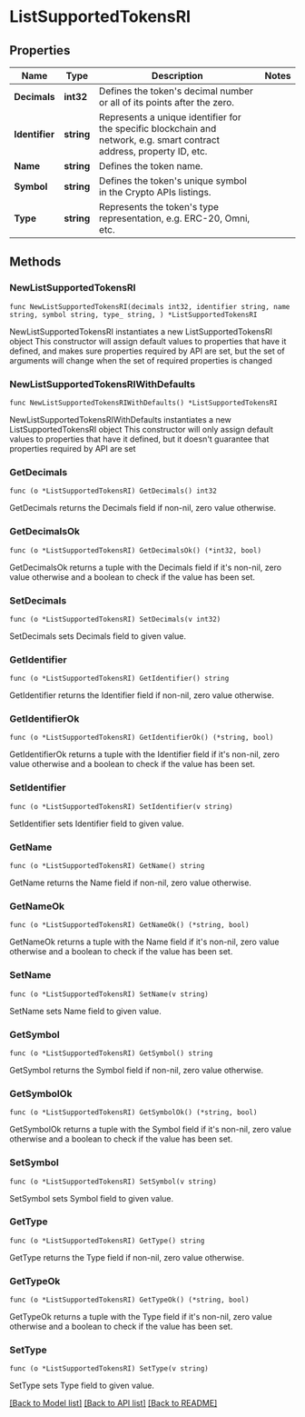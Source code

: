 # ListSupportedTokensRI

## Properties

Name | Type | Description | Notes
------------ | ------------- | ------------- | -------------
**Decimals** | **int32** | Defines the token&#39;s decimal number or all of its points after the zero. | 
**Identifier** | **string** | Represents a unique identifier for the specific blockchain and network, e.g. smart contract address, property ID, etc. | 
**Name** | **string** | Defines the token name. | 
**Symbol** | **string** | Defines the token&#39;s unique symbol in the Crypto APIs listings. | 
**Type** | **string** | Represents the token&#39;s type representation, e.g. ERC-20, Omni, etc. | 

## Methods

### NewListSupportedTokensRI

`func NewListSupportedTokensRI(decimals int32, identifier string, name string, symbol string, type_ string, ) *ListSupportedTokensRI`

NewListSupportedTokensRI instantiates a new ListSupportedTokensRI object
This constructor will assign default values to properties that have it defined,
and makes sure properties required by API are set, but the set of arguments
will change when the set of required properties is changed

### NewListSupportedTokensRIWithDefaults

`func NewListSupportedTokensRIWithDefaults() *ListSupportedTokensRI`

NewListSupportedTokensRIWithDefaults instantiates a new ListSupportedTokensRI object
This constructor will only assign default values to properties that have it defined,
but it doesn't guarantee that properties required by API are set

### GetDecimals

`func (o *ListSupportedTokensRI) GetDecimals() int32`

GetDecimals returns the Decimals field if non-nil, zero value otherwise.

### GetDecimalsOk

`func (o *ListSupportedTokensRI) GetDecimalsOk() (*int32, bool)`

GetDecimalsOk returns a tuple with the Decimals field if it's non-nil, zero value otherwise
and a boolean to check if the value has been set.

### SetDecimals

`func (o *ListSupportedTokensRI) SetDecimals(v int32)`

SetDecimals sets Decimals field to given value.


### GetIdentifier

`func (o *ListSupportedTokensRI) GetIdentifier() string`

GetIdentifier returns the Identifier field if non-nil, zero value otherwise.

### GetIdentifierOk

`func (o *ListSupportedTokensRI) GetIdentifierOk() (*string, bool)`

GetIdentifierOk returns a tuple with the Identifier field if it's non-nil, zero value otherwise
and a boolean to check if the value has been set.

### SetIdentifier

`func (o *ListSupportedTokensRI) SetIdentifier(v string)`

SetIdentifier sets Identifier field to given value.


### GetName

`func (o *ListSupportedTokensRI) GetName() string`

GetName returns the Name field if non-nil, zero value otherwise.

### GetNameOk

`func (o *ListSupportedTokensRI) GetNameOk() (*string, bool)`

GetNameOk returns a tuple with the Name field if it's non-nil, zero value otherwise
and a boolean to check if the value has been set.

### SetName

`func (o *ListSupportedTokensRI) SetName(v string)`

SetName sets Name field to given value.


### GetSymbol

`func (o *ListSupportedTokensRI) GetSymbol() string`

GetSymbol returns the Symbol field if non-nil, zero value otherwise.

### GetSymbolOk

`func (o *ListSupportedTokensRI) GetSymbolOk() (*string, bool)`

GetSymbolOk returns a tuple with the Symbol field if it's non-nil, zero value otherwise
and a boolean to check if the value has been set.

### SetSymbol

`func (o *ListSupportedTokensRI) SetSymbol(v string)`

SetSymbol sets Symbol field to given value.


### GetType

`func (o *ListSupportedTokensRI) GetType() string`

GetType returns the Type field if non-nil, zero value otherwise.

### GetTypeOk

`func (o *ListSupportedTokensRI) GetTypeOk() (*string, bool)`

GetTypeOk returns a tuple with the Type field if it's non-nil, zero value otherwise
and a boolean to check if the value has been set.

### SetType

`func (o *ListSupportedTokensRI) SetType(v string)`

SetType sets Type field to given value.



[[Back to Model list]](../README.md#documentation-for-models) [[Back to API list]](../README.md#documentation-for-api-endpoints) [[Back to README]](../README.md)


